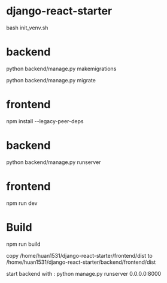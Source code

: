 # django-react-starter

bash init_venv.sh 

# backend
python backend/manage.py makemigrations

python backend/manage.py migrate

# frontend

npm install --legacy-peer-deps

# backend

python backend/manage.py runserver

# frontend

npm run dev


# Build
npm run build

copy /home/huan1531/django-react-starter/frontend/dist to /home/huan1531/django-react-starter/backend/frontend/dist

start backend with : python manage.py runserver 0.0.0.0:8000
